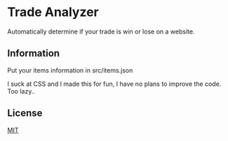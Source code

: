 # Trade Analyzer

Automatically determine if your trade is win or lose on a website.

## Information
Put your items information in src/items.json

I suck at CSS and I made this for fun, I have no plans to improve the code. Too lazy..

## License

[MIT](https://choosealicense.com/licenses/mit/)


